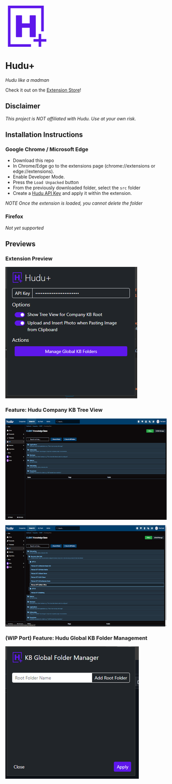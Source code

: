 ![icon](./src/images/huduplus-icon-128.png)

# Hudu+
_Hudu like a madman_

Check it out on the [Extension Store](https://chromewebstore.google.com/u/1/detail/hudu+/ephjgpphegbbhipfbncfgicnnkidighi?hl=en)!

## Disclaimer

_This project is NOT affiliated with Hudu.  Use at your own risk._

## Installation Instructions

### Google Chrome / Microsoft Edge

* Download this repo
* In Chrome/Edge go to the extensions page (chrome://extensions or edge://extensions).
* Enable Developer Mode.
* Press the `Load Unpacked` button
* From the previously downloaded folder, select the `src` folder
* Create a [Hudu API Key](https://support.hudu.com/hc/en-us/articles/11422780787735-REST-API) and apply it within the extension.

_NOTE Once the extension is loaded, you cannot delete the folder_

### Firefox

_Not yet supported_

## Previews

### Extension Preview

![extension](./assets/extension.png)

### Feature: Hudu Company KB Tree View

![before](./assets/before.png)

![after](./assets/after.png)

### (WIP Port) Feature: Hudu Global KB Folder Management

![after](./assets/kb-global-folder-mgmt.png)